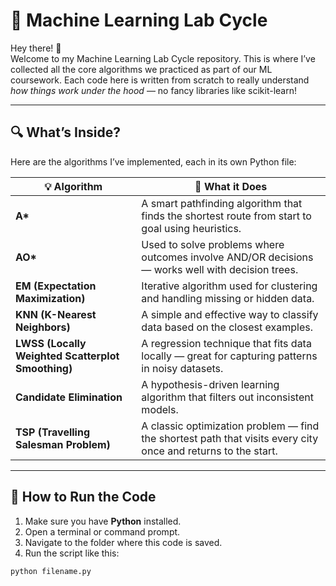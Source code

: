 # 🤖 Machine Learning Lab Cycle

Hey there! 👋  
Welcome to my Machine Learning Lab Cycle repository. This is where I’ve collected all the core algorithms we practiced as part of our ML coursework. Each code here is written from scratch to really understand *how things work under the hood* — no fancy libraries like scikit-learn!

---

## 🔍 What’s Inside?

Here are the algorithms I’ve implemented, each in its own Python file:

| 💡 Algorithm | 📄 What it Does |
|-------------|------------------|
| **A\*** | A smart pathfinding algorithm that finds the shortest route from start to goal using heuristics. |
| **AO\*** | Used to solve problems where outcomes involve AND/OR decisions — works well with decision trees. |
| **EM (Expectation Maximization)** | Iterative algorithm used for clustering and handling missing or hidden data. |
| **KNN (K-Nearest Neighbors)** | A simple and effective way to classify data based on the closest examples. |
| **LWSS (Locally Weighted Scatterplot Smoothing)** | A regression technique that fits data locally — great for capturing patterns in noisy datasets. |
| **Candidate Elimination** | A hypothesis-driven learning algorithm that filters out inconsistent models. |
| **TSP (Travelling Salesman Problem)** | A classic optimization problem — find the shortest path that visits every city once and returns to the start. |

---

## 🚀 How to Run the Code

1. Make sure you have **Python** installed.
2. Open a terminal or command prompt.
3. Navigate to the folder where this code is saved.
4. Run the script like this:

```bash
python filename.py
